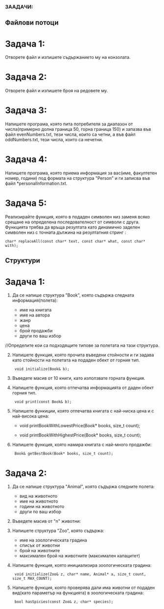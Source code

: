 ###                                 ЗААДАЧИ:

## Файлови потоци

# Задача 1:

Отворете файл и изпишете съдържанието му на конзолата.

# Задача 2:

Отворете файл и изпишете броя на редовете му.

# Задача 3:

Напишете програма, която пита потребителя за диапазон от числа(примерно долна граница 50, горна граница 150) 
и запазва във файл evenNumbers.txt, тези числа, които са четни, а във файл oddNumbers.txt, тези числа, които са нечетни.

# Задача 4:

Напишете програма, която приема информация за вас(име, факултетен номер, години) под формата на структура "Person" и ги 
записва във файл *personalInformation.txt.

# Задача 5:

Реализирайте функция, която в подаден символен низ заменя всяко срещане на определена последователност от символи с друга. 
Функцията трябва да връща резултата като динамично заделен символен низ с точната дължина на резултатния стринг :

	char* replaceAll(const char* text, const char* what, const char* with); 



## Структури


# Задача 1:

1) Да се напише структура "Book", която съдържа следната информация(полета):
	
	- име на книгата
	- име на автора
	- жанр
	- цена
	- брой продажби
	- други по ваш избор

//Определите кои са подходящите типове за полетата на тази структура.

2) Напишете функция, която прочита въведени стойности и ги задава като стойности на полетата 
   на подаден обект от горния тип.

		void initialize(Book& b);

3) Въведете масив от 10 книги, като използвате горната функция.

4) Напишете функция, която отпечатва информацията от даден обект горния тип.

		void print(const Book& b);

5) Напишете функиции, която отпечатва книгата с най-ниска цена и с най-висока цена:

	- void printBookWithLowestPrice(Book* books, size_t count);

	- void printBookWithHighestPrice(Book* books, size_t count);

6) Напишете функция, която намира книгата с най-много продажби:

		Book& getBestBook(Book* books, size_t count);



# Задача 2:

1) Да се напише структура "Animal", която съдържа следните полета:

	- вид на животното
	- име на животното
	- години на животното
	- други по ваш избор

2) Въведете масив от "n" животни:
	
3) Напишете структура "Zoo", която съдържа:

	- име на зоологическата градина
	- списък от животни
	- брой на животните
	- максимален брой на животните (максимален капацитет)

4) Напишете функция, която инициализира зоологическата градина:

		void initialize(Zoo& z, char* name, Animal* a, size_t count, size_t MAX_COUNT);

5) Напишете функция, която проверява дали има животни от подаден вид(като параметър на функцията)
   в зоологическата градина:

		bool hasSpicies(const Zoo& z, char* species);
